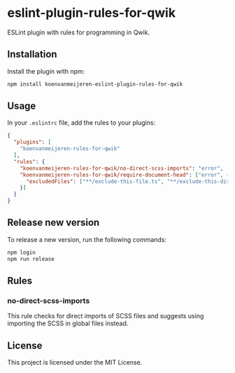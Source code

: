 # eslint-plugin-rules-for-qwik

ESLint plugin with rules for programming in Qwik.

## Installation

Install the plugin with npm:

```bash
npm install koenvanmeijeren-eslint-plugin-rules-for-qwik
```

## Usage
In your `.eslintrc` file, add the rules to your plugins:

```json
{
  "plugins": [
    "koenvanmeijeren-rules-for-qwik"
  ],
  "rules": {
    "koenvanmeijeren-rules-for-qwik/no-direct-scss-imports": "error",
    "koenvanmeijeren-rules-for-qwik/require-document-head": ["error", {
      "excludedFiles": ["**/exclude-this-file.ts", "**/exclude-this-directory/**"]
    }]
  }
}
```

## Release new version

To release a new version, run the following commands:

```bash
npm login
npm run release
```

## Rules

### no-direct-scss-imports

This rule checks for direct imports of SCSS files and suggests using importing the SCSS in global files instead.

## License

This project is licensed under the MIT License.
